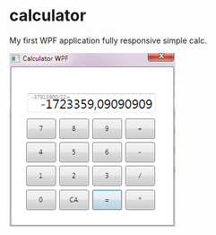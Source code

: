 # calculator
My first WPF application
fully responsive simple calc.

![alt text](https://github.com/andzejek/calculator/blob/master/example.PNG)<br>
